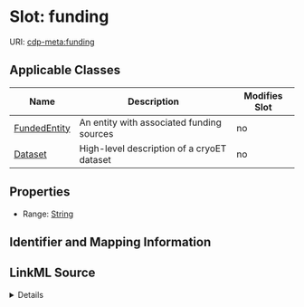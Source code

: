 # Slot: funding

URI: [cdp-meta:funding](metadatafunding)



<!-- no inheritance hierarchy -->




## Applicable Classes

| Name | Description | Modifies Slot |
| --- | --- | --- |
[FundedEntity](FundedEntity.md) | An entity with associated funding sources |  no  |
[Dataset](Dataset.md) | High-level description of a cryoET dataset |  no  |







## Properties

* Range: [String](String.md)





## Identifier and Mapping Information








## LinkML Source

<details>
```yaml
name: funding
alias: funding
domain_of:
- FundedEntity
- Dataset
range: string

```
</details>
